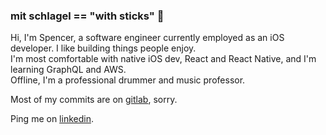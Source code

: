 ### mit schlagel == "with sticks" 🥁

<p>
Hi, I'm Spencer, a software engineer currently employed as an iOS developer. I like building things people enjoy.<br />
I'm most comfortable with native iOS dev, React and React Native, and I'm learning GraphQL and AWS.<br />
Offline, I'm a professional drummer and music professor. 
</p>


Most of my commits are on [gitlab](https://www.gitlab.com), sorry.

Ping me on [linkedin](https://www.linkedin.com/in/spencer-jones-omaha/).
